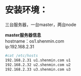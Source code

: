 
# 安装环境：  
三台服务器，一台master，两台node  

**master服务器信息**  
hostname：os1.shenmin.com  
ip:192.168.2.31  
```bash
#cat /etc/hosts
192.168.2.31 u1.shenmin.com u1
192.168.2.32 u2.shenmin.com u2
192.168.2.33 u3.shenmin.com u3
```
